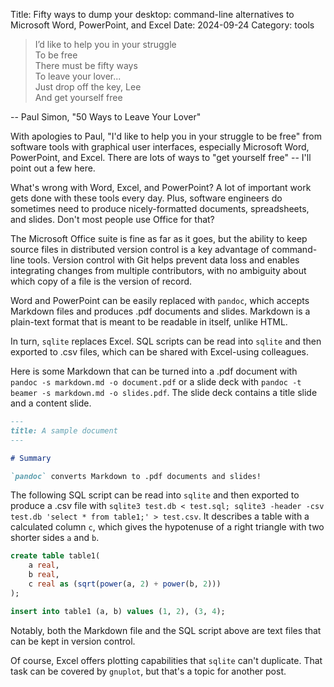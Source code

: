 Title: Fifty ways to dump your desktop: command-line alternatives to Microsoft Word, PowerPoint, and Excel
Date: 2024-09-24 
Category: tools

> I’d like to help you in your struggle  
> To be free  
> There must be fifty ways  
> To leave your lover...  
> Just drop off the key, Lee  
> And get yourself free  

-- Paul Simon, "50 Ways to Leave Your Lover"

With apologies to Paul, "I'd like to help you in your struggle to be free" from software tools with graphical user interfaces, especially Microsoft Word, PowerPoint, and Excel.  There are lots of ways to "get yourself free" -- I'll point out a few here.

What's wrong with Word, Excel, and PowerPoint?  A lot of important work gets done with these tools every day.  Plus, software engineers do sometimes need to produce nicely-formatted documents, spreadsheets, and slides.  Don't most people use Office for that? 

The Microsoft Office suite is fine as far as it goes, but the ability to keep source files in distributed version control is a key advantage of command-line tools.  Version control with Git helps prevent data loss and enables integrating changes from multiple contributors, with no ambiguity about which copy of a file is the version of record. 

Word and PowerPoint can be easily replaced with `pandoc`, which accepts Markdown files and produces .pdf documents and slides.  Markdown is a plain-text format that is meant to be readable in itself, unlike HTML.

In turn, `sqlite` replaces Excel.  SQL scripts can be read into `sqlite` and then exported to .csv files, which can be shared with Excel-using colleagues. 

Here is some Markdown that can be turned into a .pdf document with `pandoc -s markdown.md -o document.pdf` or a slide deck with `pandoc -t beamer -s markdown.md -o slides.pdf`.  The slide deck contains a title slide and a content slide.

```markdown
---
title: A sample document
---

# Summary

`pandoc` converts Markdown to .pdf documents and slides!
```

The following SQL script can be read into `sqlite` and then exported to produce a .csv file with `sqlite3 test.db < test.sql; sqlite3 -header -csv test.db 'select * from table1;' > test.csv`.  It describes a table with a calculated column `c`, which gives the hypotenuse of a right triangle with two shorter sides `a` and `b`. 

```sql
create table table1(
    a real,
    b real,
    c real as (sqrt(power(a, 2) + power(b, 2)))
);

insert into table1 (a, b) values (1, 2), (3, 4);
```

Notably, both the Markdown file and the SQL script above are text files that can be kept in version control.

Of course, Excel offers plotting capabilities that `sqlite` can't duplicate.  That task can be covered by `gnuplot`, but that's a topic for another post.
